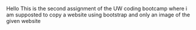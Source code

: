 Hello This is the second assignment of the UW coding bootcamp where
i am supposted to copy a website using bootstrap and only an image of the 
given website